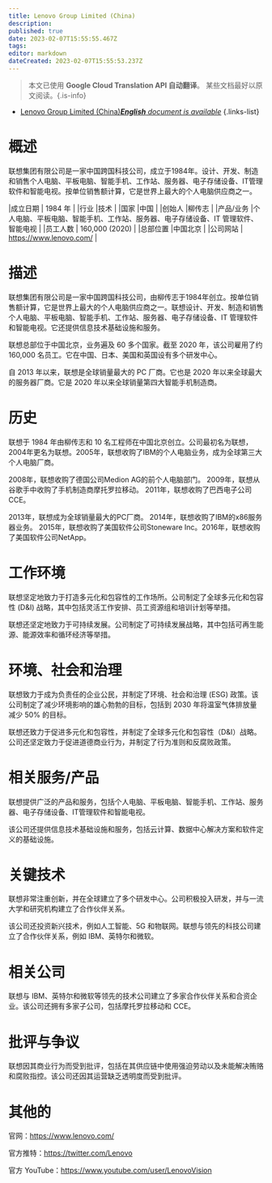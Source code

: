 ```yaml
---
title: Lenovo Group Limited (China)
description: 
published: true
date: 2023-02-07T15:55:55.467Z
tags: 
editor: markdown
dateCreated: 2023-02-07T15:55:53.237Z
---
```


> 本文已使用 **Google Cloud Translation API 自动翻译**。
某些文档最好以原文阅读。{.is-info}



- [Lenovo Group Limited (China)***English** document is available*](/en/Knowledge-base/Dictionary/Company/lenovo-group-limited-china)
{.links-list}


# 概述

联想集团有限公司是一家中国跨国科技公司，成立于1984年。设计、开发、制造和销售个人电脑、平板电脑、智能手机、工作站、服务器、电子存储设备、IT管理软件和智能电视。按单位销售额计算，它是世界上最大的个人电脑供应商之一。

|成立日期 | 1984 年 |
|行业 |技术 |
|国家 |中国 |
|创始人 |柳传志 |
|产品/业务 |个人电脑、平板电脑、智能手机、工作站、服务器、电子存储设备、IT 管理软件、智能电视 |
|员工人数 | 160,000 (2020) |
|总部位置 |中国北京 |
|公司网站 | https://www.lenovo.com/ |

# 描述

联想集团有限公司是一家中国跨国科技公司，由柳传志于1984年创立。按单位销售额计算，它是世界上最大的个人电脑供应商之一。联想设计、开发、制造和销售个人电脑、平板电脑、智能手机、工作站、服务器、电子存储设备、IT 管理软件和智能电视。它还提供信息技术基础设施和服务。

联想总部位于中国北京，业务遍及 60 多个国家。截至 2020 年，该公司雇用了约 160,000 名员工。它在中国、日本、美国和英国设有多个研发中心。

自 2013 年以来，联想是全球销量最大的 PC 厂商。它也是 2020 年以来全球最大的服务器厂商。它是 2020 年以来全球销量第四大智能手机制造商。

# 历史

联想于 1984 年由柳传志和 10 名工程师在中国北京创立。公司最初名为联想，2004年更名为联想。2005年，联想收购了IBM的个人电脑业务，成为全球第三大个人电脑厂商。

2008年，联想收购了德国公司Medion AG的前个人电脑部门。 2009年，联想从谷歌手中收购了手机制造商摩托罗拉移动。 2011年，联想收购了巴西电子公司CCE。

2013年，联想成为全球销量最大的PC厂商。 2014年，联想收购了IBM的x86服务器业务。 2015年，联想收购了美国软件公司Stoneware Inc。2016年，联想收购了美国软件公司NetApp。

# 工作环境

联想坚定地致力于打造多元化和包容性的工作场所。公司制定了全球多元化和包容性 (D&I) 战略，其中包括灵活工作安排、员工资源组和培训计划等举措。

联想还坚定地致力于可持续发展。公司制定了可持续发展战略，其中包括可再生能源、能源效率和循环经济等举措。

# 环境、社会和治理

联想致力于成为负责任的企业公民，并制定了环境、社会和治理 (ESG) 政策。该公司制定了减少环境影响的雄心勃勃的目标，包括到 2030 年将温室气体排放量减少 50% 的目标。

联想还致力于促进多元化和包容性，并制定了全球多元化和包容性（D&I）战略。公司还坚定致力于促进道德商业行为，并制定了行为准则和反腐败政策。

# 相关服务/产品

联想提供广泛的产品和服务，包括个人电脑、平板电脑、智能手机、工作站、服务器、电子存储设备、IT管理软件和智能电视。

该公司还提供信息技术基础设施和服务，包括云计算、数据中心解决方案和软件定义的基础设施。

# 关键技术

联想非常注重创新，并在全球建立了多个研发中心。公司积极投入研发，并与一流大学和研究机构建立了合作伙伴关系。

该公司还投资新兴技术，例如人工智能、5G 和物联网。联想与领先的科技公司建立了合作伙伴关系，例如 IBM、英特尔和微软。

# 相关公司

联想与 IBM、英特尔和微软等领先的技术公司建立了多家合作伙伴关系和合资企业。该公司还拥有多家子公司，包括摩托罗拉移动和 CCE。

# 批评与争议

联想因其商业行为而受到批评，包括在其供应链中使用强迫劳动以及未能解决贿赂和腐败指控。该公司还因其运营缺乏透明度而受到批评。

# 其他的

官网：https://www.lenovo.com/

官方推特：https://twitter.com/Lenovo

官方 YouTube：https://www.youtube.com/user/LenovoVision